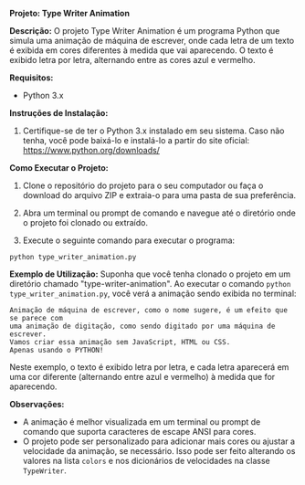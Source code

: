 **Projeto: Type Writer Animation**

**Descrição:**
O projeto Type Writer Animation é um programa Python que simula uma animação de máquina de escrever, onde cada letra de
um texto é exibida em cores diferentes à medida que vai aparecendo. O texto é exibido letra por letra, alternando entre
as cores azul e vermelho.

**Requisitos:**

- Python 3.x

**Instruções de Instalação:**

1. Certifique-se de ter o Python 3.x instalado em seu sistema. Caso não tenha, você pode baixá-lo e instalá-lo a partir
   do site oficial: https://www.python.org/downloads/

**Como Executar o Projeto:**

1. Clone o repositório do projeto para o seu computador ou faça o download do arquivo ZIP e extraia-o para uma pasta de
   sua preferência.

2. Abra um terminal ou prompt de comando e navegue até o diretório onde o projeto foi clonado ou extraído.

3. Execute o seguinte comando para executar o programa:

```
python type_writer_animation.py
```

**Exemplo de Utilização:**
Suponha que você tenha clonado o projeto em um diretório chamado "type-writer-animation". Ao executar o
comando `python type_writer_animation.py`, você verá a animação sendo exibida no terminal:

```
Animação de máquina de escrever, como o nome sugere, é um efeito que se parece com
uma animação de digitação, como sendo digitado por uma máquina de escrever.
Vamos criar essa animação sem JavaScript, HTML ou CSS.
Apenas usando o PYTHON!
```

Neste exemplo, o texto é exibido letra por letra, e cada letra aparecerá em uma cor diferente (alternando entre azul e
vermelho) à medida que for aparecendo.

**Observações:**

- A animação é melhor visualizada em um terminal ou prompt de comando que suporta caracteres de escape ANSI para cores.
- O projeto pode ser personalizado para adicionar mais cores ou ajustar a velocidade da animação, se necessário. Isso
  pode ser feito alterando os valores na lista `colors` e nos dicionários de velocidades na classe `TypeWriter`.